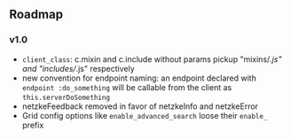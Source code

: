 ## Roadmap

### v1.0

  * `client_class`: c.mixin and c.include without params pickup "mixins/*.js" and "includes/*.js" respectively
  * new convention for endpoint naming: an endpoint declared with `endpoint :do_something` will be callable from
  the client as `this.serverDoSomething`
  * netzkeFeedback removed in favor of netzkeInfo and netzkeError
  * Grid config options like `enable_advanced_search` loose their `enable_` prefix
